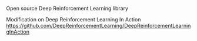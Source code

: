 Open source Deep Reinforcement Learning library

Modification on Deep Reinforcement Learning In Action
https://github.com/DeepReinforcementLearning/DeepReinforcementLearningInAction
